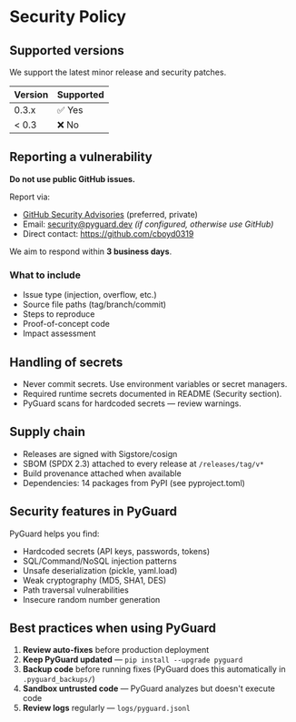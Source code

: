 # Security Policy

## Supported versions

We support the latest minor release and security patches.

| Version | Supported |
|---------|-----------|
| 0.3.x   | ✅ Yes    |
| < 0.3   | ❌ No     |

## Reporting a vulnerability

**Do not use public GitHub issues.**

Report via:
- [GitHub Security Advisories](https://github.com/cboyd0319/PyGuard/security/advisories/new) (preferred, private)
- Email: security@pyguard.dev *(if configured, otherwise use GitHub)*
- Direct contact: https://github.com/cboyd0319

We aim to respond within **3 business days**.

### What to include

- Issue type (injection, overflow, etc.)
- Source file paths (tag/branch/commit)
- Steps to reproduce
- Proof-of-concept code
- Impact assessment

## Handling of secrets

- Never commit secrets. Use environment variables or secret managers.
- Required runtime secrets documented in README (Security section).
- PyGuard scans for hardcoded secrets — review warnings.

## Supply chain

- Releases are signed with Sigstore/cosign
- SBOM (SPDX 2.3) attached to every release at `/releases/tag/v*`
- Build provenance attached when available
- Dependencies: 14 packages from PyPI (see pyproject.toml)

## Security features in PyGuard

PyGuard helps you find:
- Hardcoded secrets (API keys, passwords, tokens)
- SQL/Command/NoSQL injection patterns
- Unsafe deserialization (pickle, yaml.load)
- Weak cryptography (MD5, SHA1, DES)
- Path traversal vulnerabilities
- Insecure random number generation

## Best practices when using PyGuard

1. **Review auto-fixes** before production deployment
2. **Keep PyGuard updated** — `pip install --upgrade pyguard`
3. **Backup code** before running fixes (PyGuard does this automatically in `.pyguard_backups/`)
4. **Sandbox untrusted code** — PyGuard analyzes but doesn't execute code
5. **Review logs** regularly — `logs/pyguard.jsonl`

 
